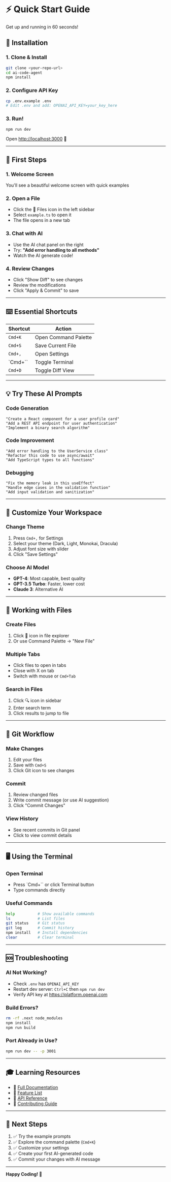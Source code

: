 # ⚡ Quick Start Guide

Get up and running in 60 seconds!

## 🚀 Installation

### 1. Clone & Install
```bash
git clone <your-repo-url>
cd ai-code-agent
npm install
```

### 2. Configure API Key
```bash
cp .env.example .env
# Edit .env and add: OPENAI_API_KEY=your_key_here
```

### 3. Run!
```bash
npm run dev
```

Open [http://localhost:3000](http://localhost:3000) 🎉

---

## 🎯 First Steps

### 1. Welcome Screen
You'll see a beautiful welcome screen with quick examples

### 2. Open a File
- Click the 📁 Files icon in the left sidebar
- Select `example.ts` to open it
- The file opens in a new tab

### 3. Chat with AI
- Use the AI chat panel on the right
- Try: **"Add error handling to all methods"**
- Watch the AI generate code!

### 4. Review Changes
- Click "Show Diff" to see changes
- Review the modifications
- Click "Apply & Commit" to save

---

## ⌨️ Essential Shortcuts

| Shortcut | Action |
|----------|--------|
| `Cmd+K` | Open Command Palette |
| `Cmd+S` | Save Current File |
| `Cmd+,` | Open Settings |
| `Cmd+`` | Toggle Terminal |
| `Cmd+D` | Toggle Diff View |

---

## 💡 Try These AI Prompts

### Code Generation
```
"Create a React component for a user profile card"
"Add a REST API endpoint for user authentication"
"Implement a binary search algorithm"
```

### Code Improvement
```
"Add error handling to the UserService class"
"Refactor this code to use async/await"
"Add TypeScript types to all functions"
```

### Debugging
```
"Fix the memory leak in this useEffect"
"Handle edge cases in the validation function"
"Add input validation and sanitization"
```

---

## 🎨 Customize Your Workspace

### Change Theme
1. Press `Cmd+,` for Settings
2. Select your theme (Dark, Light, Monokai, Dracula)
3. Adjust font size with slider
4. Click "Save Settings"

### Choose AI Model
- **GPT-4**: Most capable, best quality
- **GPT-3.5 Turbo**: Faster, lower cost
- **Claude 3**: Alternative AI

---

## 📁 Working with Files

### Create Files
1. Click 📄 icon in file explorer
2. Or use Command Palette → "New File"

### Multiple Tabs
- Click files to open in tabs
- Close with X on tab
- Switch with mouse or `Cmd+Tab`

### Search in Files
1. Click 🔍 icon in sidebar
2. Enter search term
3. Click results to jump to file

---

## 🔧 Git Workflow

### Make Changes
1. Edit your files
2. Save with `Cmd+S`
3. Click Git icon to see changes

### Commit
1. Review changed files
2. Write commit message (or use AI suggestion)
3. Click "Commit Changes"

### View History
- See recent commits in Git panel
- Click to view commit details

---

## 🖥️ Using the Terminal

### Open Terminal
- Press `Cmd+`` or click Terminal button
- Type commands directly

### Useful Commands
```bash
help          # Show available commands
ls            # List files
git status    # Git status
git log       # Commit history
npm install   # Install dependencies
clear         # Clear terminal
```

---

## 🆘 Troubleshooting

### AI Not Working?
- Check `.env` has `OPENAI_API_KEY`
- Restart dev server: `Ctrl+C` then `npm run dev`
- Verify API key at https://platform.openai.com

### Build Errors?
```bash
rm -rf .next node_modules
npm install
npm run build
```

### Port Already in Use?
```bash
npm run dev -- -p 3001
```

---

## 🎓 Learning Resources

- 📖 [Full Documentation](./README.md)
- 🎯 [Feature List](./docs/FEATURES.md)
- 🔌 [API Reference](./docs/API.md)
- 🤝 [Contributing Guide](./CONTRIBUTING.md)

---

## 🚀 Next Steps

1. ✅ Try the example prompts
2. ✅ Explore the command palette (`Cmd+K`)
3. ✅ Customize your settings
4. ✅ Create your first AI-generated code
5. ✅ Commit your changes with AI message

---

**Happy Coding! 🎉**
